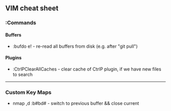 ## VIM cheat sheet

### :Commands

#### Buffers
* :bufdo e! - re-read all buffers from disk (e.g. after "git pull")

#### Plugins
* :CtrlPClearAllCaches - clear cache of CtrlP plugin, if we have new files to search

* * *

### Custom Key Maps

* nmap ,d :b#<bar>bd#<CR> - switch to previous buffer && close current
